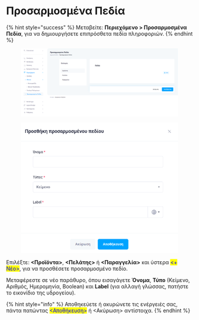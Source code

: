 # Προσαρμοσμένα Πεδία

{% hint style="success" %}
Μεταβείτε: **Περιεχόμενο > Προσαρμοσμένα Πεδία**, για να δημιουργήσετε επιπρόσθετα πεδία πληροφοριών.&#x20;
{% endhint %}

<div>

<figure><img src="../.gitbook/assets/ScreenHunter 69 (1).png" alt=""><figcaption></figcaption></figure>

 

<figure><img src="../.gitbook/assets/ScreenHunter 70.png" alt=""><figcaption></figcaption></figure>

</div>

Επιλέξτε: **<Προϊόντα>**, **<Πελάτης>** ή **<Παραγγελία>** και ύστερα <mark style="color:blue;"><+ Νέο></mark>, για να προσθέσετε προσαρμοσμένο πεδίο.&#x20;

Μεταφέρεστε σε νέο παράθυρο, όπου εισαγάγετε **Όνομα**, **Τύπο** (Κείμενο, Αριθμός, Ημερομηνία, Boolean) και **Label** (για αλλαγή γλώσσας, πατήστε το εικονίδιο της υδρογείου).

{% hint style="info" %}
Αποθηκεύετε ή ακυρώνετε τις ενέργειές σας, πάντα πατώντας <mark style="color:blue;"><Αποθήκευση></mark> ή <Ακύρωση> αντίστοιχα.
{% endhint %}
